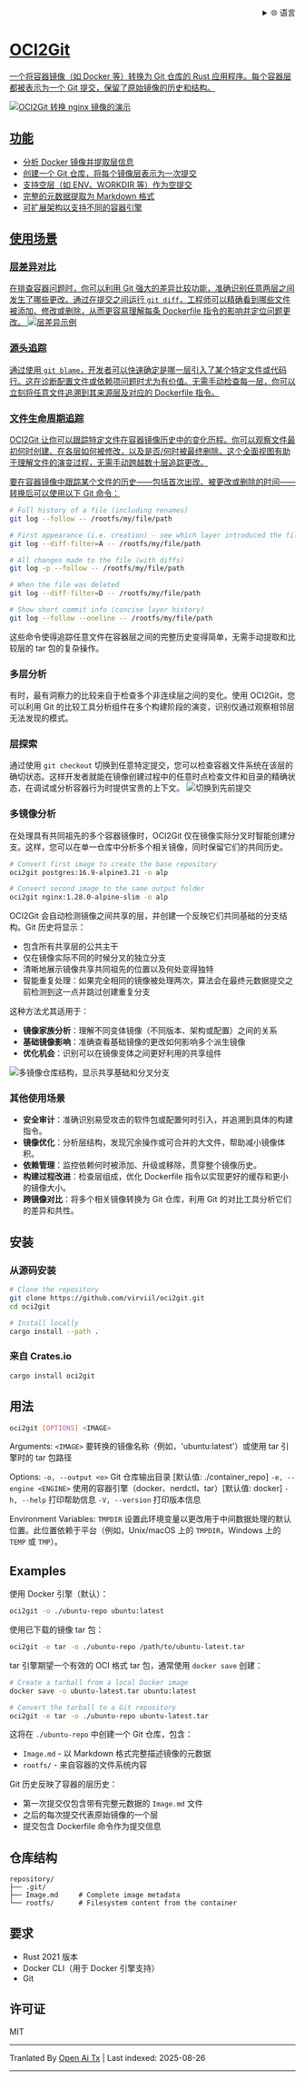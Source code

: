 
<div align="right">
  <details>
    <summary >🌐 语言</summary>
    <div>
      <div align="center">
        <a href="https://openaitx.github.io/view.html?user=Virviil&project=oci2git&lang=en">English</a>
        | <a href="https://openaitx.github.io/view.html?user=Virviil&project=oci2git&lang=zh-CN">简体中文</a>
        | <a href="https://openaitx.github.io/view.html?user=Virviil&project=oci2git&lang=zh-TW">繁體中文</a>
        | <a href="https://openaitx.github.io/view.html?user=Virviil&project=oci2git&lang=ja">日本語</a>
        | <a href="https://openaitx.github.io/view.html?user=Virviil&project=oci2git&lang=ko">한국어</a>
        | <a href="https://openaitx.github.io/view.html?user=Virviil&project=oci2git&lang=hi">हिन्दी</a>
        | <a href="https://openaitx.github.io/view.html?user=Virviil&project=oci2git&lang=th">ไทย</a>
        | <a href="https://openaitx.github.io/view.html?user=Virviil&project=oci2git&lang=fr">Français</a>
        | <a href="https://openaitx.github.io/view.html?user=Virviil&project=oci2git&lang=de">Deutsch</a>
        | <a href="https://openaitx.github.io/view.html?user=Virviil&project=oci2git&lang=es">Español</a>
        | <a href="https://openaitx.github.io/view.html?user=Virviil&project=oci2git&lang=it">Italiano</a>
        | <a href="https://openaitx.github.io/view.html?user=Virviil&project=oci2git&lang=ru">Русский</a>
        | <a href="https://openaitx.github.io/view.html?user=Virviil&project=oci2git&lang=pt">Português</a>
        | <a href="https://openaitx.github.io/view.html?user=Virviil&project=oci2git&lang=nl">Nederlands</a>
        | <a href="https://openaitx.github.io/view.html?user=Virviil&project=oci2git&lang=pl">Polski</a>
        | <a href="https://openaitx.github.io/view.html?user=Virviil&project=oci2git&lang=ar">العربية</a>
        | <a href="https://openaitx.github.io/view.html?user=Virviil&project=oci2git&lang=fa">فارسی</a>
        | <a href="https://openaitx.github.io/view.html?user=Virviil&project=oci2git&lang=tr">Türkçe</a>
        | <a href="https://openaitx.github.io/view.html?user=Virviil&project=oci2git&lang=vi">Tiếng Việt</a>
        | <a href="https://openaitx.github.io/view.html?user=Virviil&project=oci2git&lang=id">Bahasa Indonesia</a>
        | <a href="https://openaitx.github.io/view.html?user=Virviil&project=oci2git&lang=as">অসমীয়া</
      </div>
    </div>
  </details>
</div>

# OCI2Git

一个将容器镜像（如 Docker 等）转换为 Git 仓库的 Rust 应用程序。每个容器层都被表示为一个 Git 提交，保留了原始镜像的历史和结构。

![OCI2Git 转换 nginx 镜像的演示](https://raw.githubusercontent.com/Virviil/oci2git/main/./assets/nginx.gif)

## 功能

- 分析 Docker 镜像并提取层信息
- 创建一个 Git 仓库，将每个镜像层表示为一次提交
- 支持空层（如 ENV、WORKDIR 等）作为空提交
- 完整的元数据提取为 Markdown 格式
- 可扩展架构以支持不同的容器引擎

## 使用场景

### 层差异对比
在排查容器问题时，你可以利用 Git 强大的差异比较功能，准确识别任意两层之间发生了哪些更改。通过在提交之间运行 `git diff`，工程师可以精确看到哪些文件被添加、修改或删除，从而更容易理解每条 Dockerfile 指令的影响并定位问题更改。
![层差异示例](https://raw.githubusercontent.com/Virviil/oci2git/main/./assets/layer-diff.png)

### 源头追踪
通过使用 `git blame`，开发者可以快速确定是哪一层引入了某个特定文件或代码行。这在诊断配置文件或依赖项问题时尤为有价值。无需手动检查每一层，你可以立刻将任意文件追溯到其来源层及对应的 Dockerfile 指令。

### 文件生命周期追踪
OCI2Git 让你可以跟踪特定文件在容器镜像历史中的变化历程。你可以观察文件最初何时创建、在各层如何被修改，以及是否/何时被最终删除。这个全面视图有助于理解文件的演变过程，无需手动跨越数十层追踪更改。

要在容器镜像中跟踪某个文件的历史——包括首次出现、被更改或删除的时间——转换后可以使用以下 Git 命令：

```bash
# Full history of a file (including renames)
git log --follow -- /rootfs/my/file/path

# First appearance (i.e. creation) - see which layer introduced the file
git log --diff-filter=A -- /rootfs/my/file/path

# All changes made to the file (with diffs)
git log -p --follow -- /rootfs/my/file/path

# When the file was deleted
git log --diff-filter=D -- /rootfs/my/file/path

# Show short commit info (concise layer history)
git log --follow --oneline -- /rootfs/my/file/path
```
这些命令使得追踪任意文件在容器层之间的完整历史变得简单，无需手动提取和比较层的 tar 包的复杂操作。

### 多层分析
有时，最有洞察力的比较来自于检查多个非连续层之间的变化。使用 OCI2Git，您可以利用 Git 的比较工具分析组件在多个构建阶段的演变，识别仅通过观察相邻层无法发现的模式。

### 层探索
通过使用 `git checkout` 切换到任意特定提交，您可以检查容器文件系统在该层的确切状态。这样开发者就能在镜像创建过程中的任意时点检查文件和目录的精确状态，在调试或分析容器行为时提供宝贵的上下文。
![切换到先前提交](https://raw.githubusercontent.com/Virviil/oci2git/main/./assets/checkout.png)

### 多镜像分析

在处理具有共同祖先的多个容器镜像时，OCI2Git 仅在镜像实际分叉时智能创建分支。这样，您可以在单一仓库中分析多个相关镜像，同时保留它们的共同历史。


```bash
# Convert first image to create the base repository
oci2git postgres:16.9-alpine3.21 -o alp

# Convert second image to the same output folder
oci2git nginx:1.28.0-alpine-slim -o alp
```
OCI2Git 会自动检测镜像之间共享的层，并创建一个反映它们共同基础的分支结构。Git 历史将显示：
- 包含所有共享层的公共主干
- 仅在镜像实际不同的时候分叉的独立分支
- 清晰地展示镜像共享共同祖先的位置以及何处变得独特
- 智能重复处理：如果完全相同的镜像被处理两次，算法会在最终元数据提交之前检测到这一点并跳过创建重复分支

这种方法尤其适用于：
- **镜像家族分析**：理解不同变体镜像（不同版本、架构或配置）之间的关系
- **基础镜像影响**：准确查看基础镜像的更改如何影响多个派生镜像
- **优化机会**：识别可以在镜像变体之间更好利用的共享组件

![多镜像仓库结构，显示共享基础和分叉分支](https://raw.githubusercontent.com/Virviil/oci2git/main/./assets/multiimage.png)

### 其他使用场景

- **安全审计**：准确识别易受攻击的软件包或配置何时引入，并追溯到具体的构建指令。
- **镜像优化**：分析层结构，发现冗余操作或可合并的大文件，帮助减小镜像体积。
- **依赖管理**：监控依赖何时被添加、升级或移除，贯穿整个镜像历史。
- **构建过程改进**：检查层组成，优化 Dockerfile 指令以实现更好的缓存和更小的镜像大小。
- **跨镜像对比**：将多个相关镜像转换为 Git 仓库，利用 Git 的对比工具分析它们的差异和共性。

## 安装

### 从源码安装


```bash
# Clone the repository
git clone https://github.com/virviil/oci2git.git
cd oci2git

# Install locally
cargo install --path .
```

### 来自 Crates.io

```bash
cargo install oci2git
```

## 用法

```bash
oci2git [OPTIONS] <IMAGE>
```

Arguments:
  `<IMAGE>`  要转换的镜像名称（例如，'ubuntu:latest'）或使用 tar 引擎时的 tar 包路径

Options:
  `-o, --output <o>`  Git 仓库输出目录 [默认值: ./container_repo]
  `-e, --engine <ENGINE>`  使用的容器引擎（docker、nerdctl、tar）[默认值: docker]
  `-h, --help`            打印帮助信息
  `-V, --version`         打印版本信息

Environment Variables:
  `TMPDIR`  设置此环境变量以更改用于中间数据处理的默认位置。此位置依赖于平台（例如，Unix/macOS 上的 `TMPDIR`，Windows 上的 `TEMP` 或 `TMP`）。

## Examples

使用 Docker 引擎（默认）：
```bash
oci2git -o ./ubuntu-repo ubuntu:latest
```

使用已下载的镜像 tar 包：
```bash
oci2git -e tar -o ./ubuntu-repo /path/to/ubuntu-latest.tar
```

tar 引擎期望一个有效的 OCI 格式 tar 包，通常使用 `docker save` 创建：
```bash
# Create a tarball from a local Docker image
docker save -o ubuntu-latest.tar ubuntu:latest

# Convert the tarball to a Git repository
oci2git -e tar -o ./ubuntu-repo ubuntu-latest.tar
```
这将在 `./ubuntu-repo` 中创建一个 Git 仓库，包含：
- `Image.md` - 以 Markdown 格式完整描述镜像的元数据
- `rootfs/` - 来自容器的文件系统内容

Git 历史反映了容器的层历史：
- 第一次提交仅包含带有完整元数据的 `Image.md` 文件
- 之后的每次提交代表原始镜像的一个层
- 提交包含 Dockerfile 命令作为提交信息

## 仓库结构


```
repository/
├── .git/
├── Image.md     # Complete image metadata
└── rootfs/      # Filesystem content from the container
```
## 要求

- Rust 2021 版本
- Docker CLI（用于 Docker 引擎支持）
- Git

## 许可证

MIT



---

Tranlated By [Open Ai Tx](https://github.com/OpenAiTx/OpenAiTx) | Last indexed: 2025-08-26

---